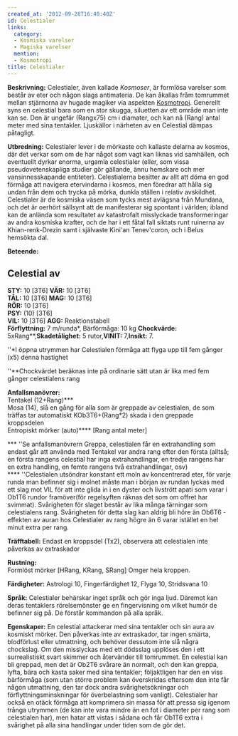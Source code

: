```yaml
---
created_at: '2012-09-28T16:40:40Z'
id: Celestialer
links:
  category:
  - Kosmiska varelser
  - Magiska varelser
  mention:
  - Kosmotropi
title: Celestialer
---
```


**Beskrivning:** Celestialer, även kallade <i>Kosmoser</i>, är formlösa varelser som består av eter
och någon slags antimateria. De kan åkallas fråm tomrummet mellan stjärnorna av hugade magiker via
aspekten [Kosmotropi]. Generellt syns en celestial bara som en stor skugga, siluetten av ett område
man inte kan se. Den är ungefär (Rangx75) cm i diamater, och kan nå (Rang) antal meter med sina
tentakler. Ljuskällor i närheten av en Celestial dämpas påtagligt.

**Utbredning:** Celestialer lever i de mörkaste och kallaste delarna av kosmos, där det verkar som
om de har något som vagt kan liknas vid samhällen, och eventuellt dyrkar enorma, urgamla celestialer
(eller, som vissa pseudovetenskapliga studier gör gällande, ännu hemskare och mer vansinnesskapande
entiteter). Celestialerna besitter av allt att döma en god förmåga att navigera etervindarna i
kosmos, men föredrar att hålla sig undan från dem och trycka på mörka, dunkla ställen i relativ
avskildhet. Celestialer är de kosmiska väsen som tycks mest avlägsna från Mundana, och det är
oerhört sällsynt att de manifesterar sig spontant i världen; ibland kan de anlända som resultatet av
katastrofalt misslyckade transformeringar av andra kosmiska krafter, och de har i ett fåtal fall
siktats runt ruinerna av Khian-renk-Drezin samt i självaste Kini'an Tenev'coron, och i Belus
hemsökta dal.

**Beteende:**

Celestial av <Rang>
-------------------

**STY:** 10 \[3T6\] **VÄR:** 10 \[3T6\]\
**TÅL:** 10 \[3T6\] **MAG:** 10 \[3T6\]\
**RÖR:** 10 \[3T6\]\
**PSY:** (10) \[3T6\]\
**VIL:** 10 \[3T6\] **AGG:** Reaktionstabell\
**Förflyttning:** 7 m/runda\*, Bärförmåga: 10 kg **Chockvärde:** 5xRang\*\*,**Skadetålighet:** 5
rutor,**VINIT:** 7,**Insikt:** 7.

''\*I öppna utrymmen har Celestialen förmåga att flyga upp till fem gånger (x5) denna hastighet

''\*\*Chockvärdet beräknas inte på ordinarie sätt utan är lika med fem gånger celestialens rang

**Anfallsmanövrer:**\
Tentakel (12+Rang)\*\*\*\
Mosa (14), slå en gång för alla som är greppade av celestialen, de som träffas tar automatiskt
KOb3T6+(Rang\*2) skada i den greppade kroppsdelen\
Entropiskt mörker (auto)\*\*\*\* \[Rang antal meter\]

\*\*\* ''Se anfallsmanövrern Greppa, celestialen får en extrahandling som endast går att använda med
Tentakel var andra rang efter den första (alltså; en första rangens celestial har inga
extrahandlingar, en tredje rangens har en extra handling, en femte rangens två extrahandlingar,
osv)\
\*\*\*\* ''Celestialen utsöndrar konstant ett moln av koncentrerad eter, för varje runda man
befinner sig i molnet måste man i början av rundan lyckas med ett slag mot VIL för att inte glida in
i en dyster och livstrött apati som varar i Ob1T6 rundor framöver(för regelsyften räknas det som om
offret har svimmat). Svårigheten för slaget består av lika många tärningar som celestialens rang.
Svårigheten för detta slag kan aldrig bli höre än Ob6T6 - effekten av auran hos Celestialer av rang
högre än 6 varar istället en hel minut extra per rang.

**Träfftabell:** Endast en kroppsdel (Tx2), observera att celestialen inte påverkas av extraskador

**Rustning:**\
Formlöst mörker \[HRang, KRang, SRang\] Omger hela kroppen.

**Färdigheter:** Astrologi 10, Fingerfärdighet 12, Flyga 10, Stridsvana 10

**Språk:** Celestialer behärskar inget språk och gör inga ljud. Däremot kan deras tentaklers
rörelsemönster ge en fingervisning om vilket humör de befinner sig på. De förstår kommandon på alla
språk.

**Egenskaper:** En celestial attackerar med sina tentakler och sin aura av kosmiskt mörker. Den
påverkas inte av extraskador, tar ingen smärta, blodförlust eller utmattning, och behöver dessutom
inte slå några chockslag. Om den misslyckas med ett dödsslag upplöses den i ett surrealistiskt svart
skimmer och återvänder till tomrummet. En celestial kan bli greppad, men det är Ob2T6 svårare än
normalt, och den kan greppa, lyfta, bära och kasta saker med sina tentakler; följaktligen har den en
viss bärförmåga (som utan större problem kan överskridas eftersom den inte får någon utmattning, den
tar dock andra svårighetsökningar och förflyttningsminskningar för överbelastning som vanligt).
Celestialer har också en otäck förmåga att komprimera sin massa för att pressa sig igenom trånga
utrymmen (de kan inte vara mindre än en fot i diameter per rang som celestialen har), men hatar att
vistas i sådana och får Ob1T6 extra i svårighet på alla sina handlingar under tiden som de gör det.

  [Kosmotropi]: Kosmotropi